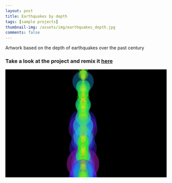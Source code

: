 ```yaml
---
layout: post
title: Earthquakes by depth
tags: [sample projects]
thumbnail-img: /assets/img/earthquakes_depth.jpg
comments: false
---
```


Artwork based on the depth of earthquakes over the past century

### Take a look at the project and remix it [here](https://playdatalab.github.io/editor/?project_url=/projects/earthquakes_depth_202211.sb3)

![earthquakes_globe](/assets/img/earthquakes_depth.jpg)
<!-- ![Alternative-way]({{ '/assets/img/images' | relative_url }}) -->


<!-- Dataset used: -->
